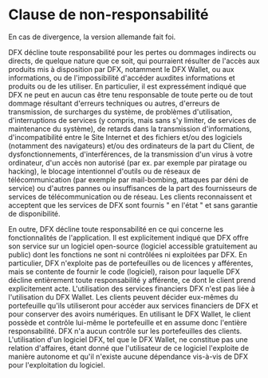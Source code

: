 # Clause de non-responsabilité

En cas de divergence, la version allemande fait foi.

DFX décline toute responsabilité pour les pertes ou dommages indirects ou directs, de quelque nature que ce soit, qui pourraient résulter de l'accès aux produits mis à disposition par DFX, notamment le DFX Wallet, ou aux informations, ou de l'impossibilité d'accéder auxdites informations et produits ou de les utiliser. En particulier, il est expressément indiqué que DFX ne peut en aucun cas être tenu responsable de toute perte ou de tout dommage résultant d'erreurs techniques ou autres, d'erreurs de transmission, de surcharges du système, de problèmes d'utilisation, d'interruptions de services (y compris, mais sans s'y limiter, de services de maintenance du système), de retards dans la transmission d'informations, d'incompatibilité entre le Site Internet et des fichiers et/ou des logiciels (notamment des navigateurs) et/ou des ordinateurs de la part du Client, de dysfonctionnements, d'interférences, de la transmission d'un virus à votre ordinateur, d'un accès non autorisé (par ex. par exemple par piratage ou hacking), le blocage intentionnel d'outils ou de réseaux de télécommunication (par exemple par mail-bombing, attaques par déni de service) ou d'autres pannes ou insuffisances de la part des fournisseurs de services de télécommunication ou de réseau. Les clients reconnaissent et acceptent que les services de DFX sont fournis " en l'état " et sans garantie de disponibilité.

En outre, DFX décline toute responsabilité en ce qui concerne les fonctionnalités de l'application. Il est explicitement indiqué que DFX offre son service sur un logiciel open-source (logiciel accessible gratuitement au public) dont les fonctions ne sont ni contrôlées ni exploitées par DFX. En particulier, DFX n'exploite pas de portefeuilles ou de licences y afférentes, mais se contente de fournir le code (logiciel), raison pour laquelle DFX décline entièrement toute responsabilité y afférente, ce dont le client prend explicitement acte. L'utilisation des services financiers DFX n'est pas liée à l'utilisation du DFX Wallet. Les clients peuvent décider eux-mêmes du portefeuille qu'ils utiliseront pour accéder aux services financiers de DFX et pour conserver des avoirs numériques. En utilisant le DFX Wallet, le client possède et contrôle lui-même le portefeuille et en assume donc l'entière responsabilité. DFX n'a aucun contrôle sur les portefeuilles des clients. L'utilisation d'un logiciel DFX, tel que le DFX Wallet, ne constitue pas une relation d'affaires, étant donné que l'utilisateur de ce logiciel l'exploite de manière autonome et qu'il n'existe aucune dépendance vis-à-vis de DFX pour l'exploitation du logiciel.
